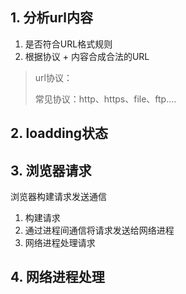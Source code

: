 ## 1. 分析url内容

1. 是否符合URL格式规则
2. 根据协议 + 内容合成合法的URL

> url协议：
>
> 常见协议：http、https、file、ftp....

## 2. loadding状态



## 3. 浏览器请求

浏览器构建请求发送通信

1. 构建请求
2. 通过进程间通信将请求发送给网络进程
3. 网络进程处理请求

## 4. 网络进程处理

